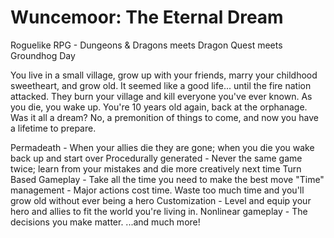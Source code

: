 # Wuncemoor: The Eternal Dream

Roguelike RPG - Dungeons & Dragons meets Dragon Quest meets Groundhog Day

You live in a small village, grow up with your friends, marry your childhood sweetheart, and grow old. It seemed like a good life... until the fire nation attacked. They burn your village and kill everyone you've ever known. As you die, you wake up. You're 10 years old again, back at the orphanage. Was it all a dream? No, a premonition of things to come, and now you have a lifetime to prepare.


Permadeath - When your allies die they are gone; when you die you wake back up and start over
Procedurally generated - Never the same game twice; learn from your mistakes and die more creatively next time
Turn Based Gameplay - Take all the time you need to make the best move
"Time" management - Major actions cost time. Waste too much time and you'll grow old without ever being a hero
Customization - Level and equip your hero and allies to fit the world you're living in.
Nonlinear gameplay - The decisions you make matter.
...and much more!
